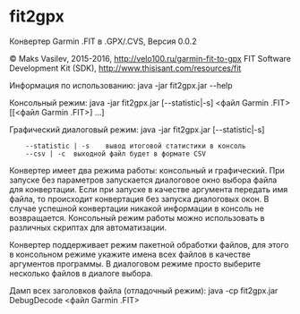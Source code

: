 # fit2gpx

Конвертер Garmin .FIT в .GPX/.CVS, Версия 0.0.2

© Maks Vasilev, 2015-2016, http://velo100.ru/garmin-fit-to-gpx
FIT Software Development Kit (SDK), http://www.thisisant.com/resources/fit

Информация по использованию:
	java -jar fit2gpx.jar --help

Консольный режим:
	java -jar fit2gpx.jar [--statistic|-s] <файл Garmin .FIT> [[<файл Garmin .FIT>] …]

Графический диалоговый режим:
	java -jar fit2gpx.jar [--statistic|-s]

		--statistic | -s	вывод итоговой статистики в консоль
		--csv | -c	выходной файл будет в формате CSV

Конвертер имеет два режима работы: консольный и графический. При запуске без параметров запускается диалоговое окно
выбора файла для конвертации. Если при запуске в качестве аргумента передать имя файла, то происходит конвертация
без запуска диалоговых окон. В случае успешной конвертации никакой информации в консоль не возвращается.
Консольный режим работы можно использовать в различных скриптах для автоматизации.

Конвертер поддерживает режим пакетной обработки файлов, для этого в консольном режиме укажите имена всех файлов
в качестве аргументов программы. В диалоговом режиме просто выберите несколько файлов в диалоге выбора.

Дамп всех заголовков файла (отладочный режим):
	java -cp fit2gpx.jar DebugDecode <файл Garmin .FIT>
